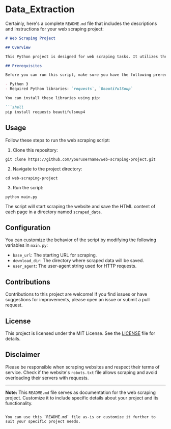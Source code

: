 # Data_Extraction
Certainly, here's a complete `README.md` file that includes the descriptions and instructions for your web scraping project:

```markdown
# Web Scraping Project

## Overview

This Python project is designed for web scraping tasks. It utilizes the `requests` library for making HTTP requests and `BeautifulSoup` for parsing HTML content. The goal of this script is to scrape content from the website [zinnov.com](https://zinnov.com/) and save it locally.

## Prerequisites

Before you can run this script, make sure you have the following prerequisites installed:

- Python 3
- Required Python libraries: `requests`, `BeautifulSoup`

You can install these libraries using pip:

```shell
pip install requests beautifulsoup4
```

## Usage

Follow these steps to run the web scraping script:

1. Clone this repository:

```shell
git clone https://github.com/yourusername/web-scraping-project.git
```

2. Navigate to the project directory:

```shell
cd web-scraping-project
```

3. Run the script:

```shell
python main.py
```

The script will start scraping the website and save the HTML content of each page in a directory named `scraped_data`.

## Configuration

You can customize the behavior of the script by modifying the following variables in `main.py`:

- `base_url`: The starting URL for scraping.
- `download_dir`: The directory where scraped data will be saved.
- `user_agent`: The user-agent string used for HTTP requests.

## Contributions

Contributions to this project are welcome! If you find issues or have suggestions for improvements, please open an issue or submit a pull request.

## License

This project is licensed under the MIT License. See the [LICENSE](LICENSE) file for details.

## Disclaimer

Please be responsible when scraping websites and respect their terms of service. Check if the website's `robots.txt` file allows scraping and avoid overloading their servers with requests.

---

**Note:** This `README.md` file serves as documentation for the web scraping project. Customize it to include specific details about your project and its functionality.
```

You can use this `README.md` file as-is or customize it further to suit your specific project needs.
